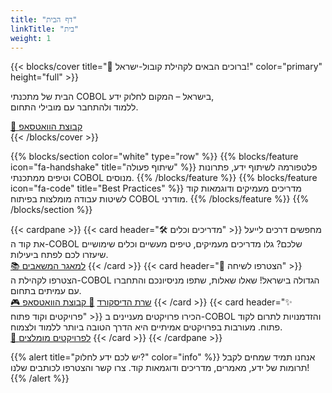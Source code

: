 ```yaml
---
title: "דף הבית"
linkTitle: "בית"
weight: 1
---
```


{{< blocks/cover title="👋 ברוכים הבאים לקהילת קובול-ישראל!" color="primary" height="full" >}}
<div class="mx-auto">
  <p class="lead">הבית של מתכנתי COBOL בישראל – המקום לחלוק ידע, <br> ללמוד ולהתחבר עם מובילי התחום.</p>
  <a class="btn btn-lg btn-success me-3 mb-4" href="https://chat.whatsapp.com/LMhGQNoetiK5DkhRYRdcjA" target="_blank">💬 קבוצת הוואטסאפ</a>
  <div class="mx-auto mt-5" style="text-align: center;">
    <a class="btn btn-link text-info" href="#td-block-1" aria-label="קרא עוד">
      <i class="fa-solid fa-circle-chevron-down" style="font-size: 400%"></i>
    </a>
  </div>
</div>
{{< /blocks/cover >}}

{{% blocks/section color="white" type="row" %}}
{{% blocks/feature icon="fa-handshake" title="שיתוף פעולה" %}}
פלטפורמה לשיתוף ידע, פתרונות וטיפים ממתכנתי COBOL מנוסים.
{{% /blocks/feature %}}
{{% blocks/feature icon="fa-code" title="Best Practices" %}}
מדריכים מעמיקים ודוגמאות קוד לשיטות עבודה מומלצות בפיתוח COBOL מודרני.
{{% /blocks/feature %}}
{{% /blocks/section %}}

{{< cardpane >}}
  {{< card header="🛠️ מדריכים וכלים" >}}
    מחפשים דרכים לייעל את קוד ה-COBOL שלכם?
    גלו מדריכים מעמיקים, טיפים מעשיים וכלים שימושיים שיעזרו לכם לפתח ביעילות.
    <br>
    <a class="btn btn-outline-primary mt-2" href="/he/resources" target="_blank">📚 למאגר המשאבים</a>
  {{< /card >}}
  {{< card header="💬 הצטרפו לשיחה" >}}
    הצטרפו לקהילת ה-COBOL הגדולה בישראל!
    שאלו שאלות, שתפו מניסיונכם והתחברו עם עמיתים בתחום.
    <br>
    <a class="btn btn-outline-primary mt-2" href="<קישור לשרת הדיסקורד של קובול-ישראל>" target="_blank">🎮 שרת הדיסקורד</a>
    <a class="btn btn-outline-primary mt-2" href="<קישור לקבוצת הוואטסאפ של קובול-ישראל>" target="_blank">💬 קבוצת הוואטסאפ</a>
  {{< /card >}}
  {{< card header="✨ פרויקטים וקוד פתוח" >}}
    הכירו פרויקטים מעניינים ב-COBOL והזדמנויות לתרום לקוד פתוח.
    מעורבות בפרויקטים אמיתיים היא הדרך הטובה ביותר ללמוד ולצמוח.
    <br>
    <a class="btn btn-outline-primary mt-2" href="/he/projects" target="_blank">🔗 לפרויקטים מומלצים</a>
  {{< /card >}}
{{< /cardpane >}}

{{% alert title="יש לכם ידע לחלוק?" color="info" %}}
אנחנו תמיד שמחים לקבל תרומות של ידע, מאמרים, מדריכים ודוגמאות קוד. צרו קשר והצטרפו לכותבים שלנו!
{{% /alert %}}